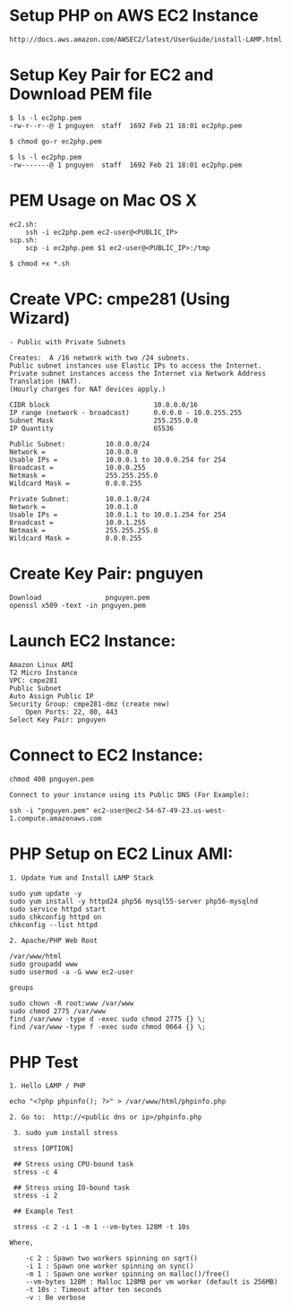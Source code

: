 
# Setup PHP on AWS EC2 Instance

    http://docs.aws.amazon.com/AWSEC2/latest/UserGuide/install-LAMP.html
    
# Setup Key Pair for EC2 and Download PEM file

    $ ls -l ec2php.pem 
    -rw-r--r--@ 1 pnguyen  staff  1692 Feb 21 18:01 ec2php.pem

    $ chmod go-r ec2php.pem 

    $ ls -l ec2php.pem 
    -rw-------@ 1 pnguyen  staff  1692 Feb 21 18:01 ec2php.pem

# PEM Usage on Mac OS X
    
    ec2.sh:
        ssh -i ec2php.pem ec2-user@<PUBLIC_IP> 
    scp.sh:
        scp -i ec2php.pem $1 ec2-user@<PUBLIC_IP>:/tmp 

    $ chmod +x *.sh


# Create VPC:  cmpe281 (Using Wizard)

    - Public with Private Subnets

    Creates:  A /16 network with two /24 subnets. 
    Public subnet instances use Elastic IPs to access the Internet. 
    Private subnet instances access the Internet via Network Address Translation (NAT).  
    (Hourly charges for NAT devices apply.)

    CIDR block                          10.0.0.0/16 
    IP range (network - broadcast)      0.0.0.0 - 10.0.255.255   
    Subnet Mask                         255.255.0.0  
    IP Quantity                         65536   

    Public Subnet:          10.0.0.0/24
    Network =               10.0.0.0
    Usable IPs =            10.0.0.1 to 10.0.0.254 for 254
    Broadcast =             10.0.0.255
    Netmask =               255.255.255.0
    Wildcard Mask =         0.0.0.255

    Private Subnet:         10.0.1.0/24
    Network =               10.0.1.0
    Usable IPs =            10.0.1.1 to 10.0.1.254 for 254
    Broadcast =             10.0.1.255
    Netmask =               255.255.255.0
    Wildcard Mask =         0.0.0.255


# Create Key Pair: pnguyen

    Download                pnguyen.pem
    openssl x509 -text -in pnguyen.pem

    
# Launch EC2 Instance:

    Amazon Linux AMI 
    T2 Micro Instance
    VPC: cmpe281
    Public Subnet
    Auto Assign Public IP
    Security Group: cmpe281-dmz (create new)
        Open Ports: 22, 80, 443
    Select Key Pair: pnguyen

# Connect to EC2 Instance:

    chmod 400 pnguyen.pem
    
    Connect to your instance using its Public DNS (For Example):
    
    ssh -i "pnguyen.pem" ec2-user@ec2-54-67-49-23.us-west-1.compute.amazonaws.com

    
# PHP Setup on EC2 Linux AMI:

    1. Update Yum and Install LAMP Stack

    sudo yum update -y
    sudo yum install -y httpd24 php56 mysql55-server php56-mysqlnd
    sudo service httpd start
    sudo chkconfig httpd on
    chkconfig --list httpd

    2. Apache/PHP Web Root

    /var/www/html
    sudo groupadd www
    sudo usermod -a -G www ec2-user

    groups

    sudo chown -R root:www /var/www
    sudo chmod 2775 /var/www
    find /var/www -type d -exec sudo chmod 2775 {} \;
    find /var/www -type f -exec sudo chmod 0664 {} \;


# PHP Test

    1. Hello LAMP / PHP

    echo "<?php phpinfo(); ?>" > /var/www/html/phpinfo.php

    2. Go to:  http://<public dns or ip>/phpinfo.php

	 3. sudo yum install stress

	 stress [OPTION]
	 
	 ## Stress using CPU-bound task
	 stress -c 4
	 
	 ## Stress using IO-bound task 
	 stress -i 2
    
     ## Example Test

     stress -c 2 -i 1 -m 1 --vm-bytes 128M -t 10s

    Where,

        -c 2 : Spawn two workers spinning on sqrt()
        -i 1 : Spawn one worker spinning on sync()
        -m 1 : Spawn one worker spinning on malloc()/free()
        --vm-bytes 128M : Malloc 128MB per vm worker (default is 256MB)
        -t 10s : Timeout after ten seconds
        -v : Be verbose

  
  










